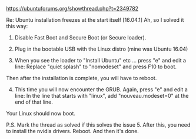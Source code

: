 https://ubuntuforums.org/showthread.php?t=2349782

Re: Ubuntu installation freezes at the start itself [16.04.1]
Ah, so I solved it this way:

1. Disable Fast Boot and Secure Boot (or Secure loader).

2. Plug in the bootable USB with the Linux distro (mine was Ubuntu 16.04)

3. When you see the loader to "Install Ubuntu" etc ... press "e" and edit a line:
Replace "quiet splash" to "nomodeset" and press F10 to boot.

Then after the installation is complete, you will have to reboot. 

4. This time you will now encounter the GRUB. Again, press "e" and edit a line:
In the line that starts with "linux", add "nouveau.modeset=0" at the end of that line.

Your Linux should now boot. 

P.S. Mark the thread as solved if this solves the issue 
5. After this, you need to install the nvidia drivers. Reboot. And then it's done.